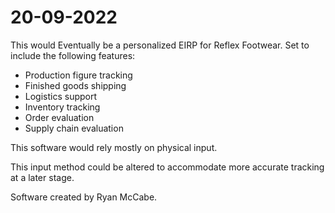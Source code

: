 # 20-09-2022
This would Eventually be a personalized EIRP for Reflex Footwear.
Set to include the following features:
- Production figure tracking
- Finished goods shipping
- Logistics support
- Inventory tracking
- Order evaluation
- Supply chain evaluation

This software would rely mostly on physical input.

This input method could be altered to accommodate more accurate tracking at a later stage.

Software created by Ryan McCabe.
